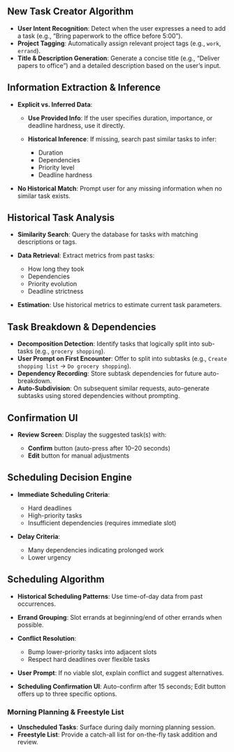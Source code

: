 ## New Task Creator Algorithm

* **User Intent Recognition**: Detect when the user expresses a need to add a task (e.g., “Bring paperwork to the office before 5:00”).
* **Project Tagging**: Automatically assign relevant project tags (e.g., `work`, `errand`).
* **Title & Description Generation**: Generate a concise title (e.g., “Deliver papers to office”) and a detailed description based on the user’s input.

## Information Extraction & Inference

* **Explicit vs. Inferred Data**:

  * **Use Provided Info**: If the user specifies duration, importance, or deadline hardness, use it directly.
  * **Historical Inference**: If missing, search past similar tasks to infer:

    * Duration
    * Dependencies
    * Priority level
    * Deadline hardness
* **No Historical Match**: Prompt user for any missing information when no similar task exists.

## Historical Task Analysis

* **Similarity Search**: Query the database for tasks with matching descriptions or tags.
* **Data Retrieval**: Extract metrics from past tasks:

  * How long they took
  * Dependencies
  * Priority evolution
  * Deadline strictness
* **Estimation**: Use historical metrics to estimate current task parameters.

## Task Breakdown & Dependencies

* **Decomposition Detection**: Identify tasks that logically split into sub-tasks (e.g., `grocery shopping`).
* **User Prompt on First Encounter**: Offer to split into subtasks (e.g., `Create shopping list` → `Do grocery shopping`).
* **Dependency Recording**: Store subtask dependencies for future auto-breakdown.
* **Auto-Subdivision**: On subsequent similar requests, auto-generate subtasks using stored dependencies without prompting.

## Confirmation UI

* **Review Screen**: Display the suggested task(s) with:

  * **Confirm** button (auto-press after 10–20 seconds)
  * **Edit** button for manual adjustments

## Scheduling Decision Engine

* **Immediate Scheduling Criteria**:

  * Hard deadlines
  * High-priority tasks
  * Insufficient dependencies (requires immediate slot)
* **Delay Criteria**:

  * Many dependencies indicating prolonged work
  * Lower urgency

## Scheduling Algorithm

* **Historical Scheduling Patterns**: Use time-of-day data from past occurrences.
* **Errand Grouping**: Slot errands at beginning/end of other errands when possible.
* **Conflict Resolution**:

  * Bump lower-priority tasks into adjacent slots
  * Respect hard deadlines over flexible tasks
* **User Prompt**: If no viable slot, explain conflict and suggest alternatives.
* **Scheduling Confirmation UI**: Auto-confirm after 15 seconds; Edit button offers up to three specific options.

### Morning Planning & Freestyle List

* **Unscheduled Tasks**: Surface during daily morning planning session.
* **Freestyle List**: Provide a catch-all list for on-the-fly task addition and review.



